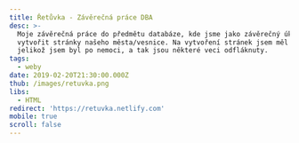 ```yaml
---
title: Řetůvka - Závěrečná práce DBA
desc: >-
  Moje závěrečná práce do předmětu databáze, kde jsme jako závěrečný úkol měli
  vytvořit stránky našeho města/vesnice. Na vytvoření stránek jsem měl málo času
  jelikož jsem byl po nemoci, a tak jsou některé veci odfláknuty.
tags:
  - weby
date: 2019-02-20T21:30:00.000Z
thub: /images/retuvka.png
libs:
  - HTML
redirect: 'https://retuvka.netlify.com'
mobile: true
scroll: false
---
```

 
